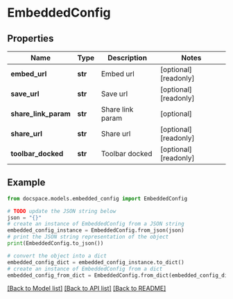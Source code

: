 # EmbeddedConfig


## Properties

Name | Type | Description | Notes
------------ | ------------- | ------------- | -------------
**embed_url** | **str** | Embed url | [optional] [readonly] 
**save_url** | **str** | Save url | [optional] [readonly] 
**share_link_param** | **str** | Share link param | [optional] 
**share_url** | **str** | Share url | [optional] [readonly] 
**toolbar_docked** | **str** | Toolbar docked | [optional] [readonly] 

## Example

```python
from docspace.models.embedded_config import EmbeddedConfig

# TODO update the JSON string below
json = "{}"
# create an instance of EmbeddedConfig from a JSON string
embedded_config_instance = EmbeddedConfig.from_json(json)
# print the JSON string representation of the object
print(EmbeddedConfig.to_json())

# convert the object into a dict
embedded_config_dict = embedded_config_instance.to_dict()
# create an instance of EmbeddedConfig from a dict
embedded_config_from_dict = EmbeddedConfig.from_dict(embedded_config_dict)
```
[[Back to Model list]](../README.md#documentation-for-models) [[Back to API list]](../README.md#documentation-for-api-endpoints) [[Back to README]](../README.md)


